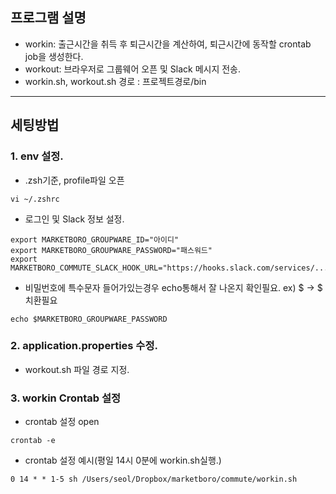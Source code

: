 ## 프로그램 설명
- workin: 출근시간을 취득 후 퇴근시간을 계산하여, 퇴근시간에 동작할 crontab job을 생성한다.
- workout: 브라우저로 그룹웨어 오픈 및 Slack 메시지 전송.   
- workin.sh, workout.sh 경로 : 프로젝트경로/bin

---

## 세팅방법
### 1. env 설정.
- .zsh기준, profile파일 오픈
```
vi ~/.zshrc 
```
- 로그인 및 Slack 정보 설정.
```
export MARKETBORO_GROUPWARE_ID="아이디"
export MARKETBORO_GROUPWARE_PASSWORD="패스워드"
export MARKETBORO_COMMUTE_SLACK_HOOK_URL="https://hooks.slack.com/services/................"
```
- 비밀번호에 특수문자 들어가있는경우 echo통해서 잘 나온지 확인필요. ex) $ -> \$ 치환필요
```
echo $MARKETBORO_GROUPWARE_PASSWORD
```

### 2. application.properties 수정.
- workout.sh 파일 경로 지정.

### 3. workin Crontab 설정
- crontab 설정 open
```
crontab -e
```
- crontab 설정 예시(평일 14시 0분에 workin.sh실행.)
```
0 14 * * 1-5 sh /Users/seol/Dropbox/marketboro/commute/workin.sh
```